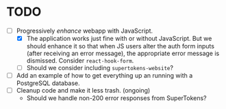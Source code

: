 # TODO

- [ ] Progressively _enhance_ webapp with JavaScript.
  - [x] The application works just fine with or without JavaScript. But we should enhance it so that when JS users alter the auth form inputs (after receiving an error message), the appropriate error message is dismissed. Consider `react-hook-form`.
  - [ ] Should we consider including `supertokens-website`?
- [ ] Add an example of how to get everything up an running with a PostgreSQL database.
- [ ] Cleanup code and make it less trash. (ongoing)
  - Should we handle non-200 error responses from SuperTokens?
